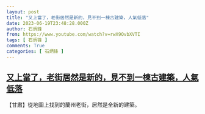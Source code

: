 ```yaml
---
layout: post
title: "又上當了，老街居然是新的，見不到一棟古建築，人氣低落"
date: 2023-06-19T23:48:28.000Z
author: 石炳鋒
from: https://www.youtube.com/watch?v=rwX9OvbXVTI
tags: [ 石炳锋 ]
comments: True
categories: [ 石炳锋 ]
---
```

<!--1687218508000-->
[又上當了，老街居然是新的，見不到一棟古建築，人氣低落](https://www.youtube.com/watch?v=rwX9OvbXVTI)
------

<div>
【甘肅】從地圖上找到的蘭州老街，居然是全新的建築。
</div>
